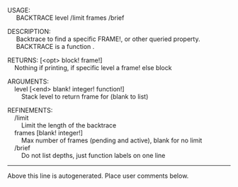 USAGE:  
&nbsp;&nbsp;&nbsp;&nbsp;&nbsp;BACKTRACE&nbsp;level&nbsp;/limit&nbsp;frames&nbsp;/brief  
  
DESCRIPTION:  
&nbsp;&nbsp;&nbsp;&nbsp;&nbsp;Backtrace&nbsp;to&nbsp;find&nbsp;a&nbsp;specific&nbsp;FRAME!,&nbsp;or&nbsp;other&nbsp;queried&nbsp;property.  
&nbsp;&nbsp;&nbsp;&nbsp;&nbsp;BACKTRACE&nbsp;is&nbsp;a&nbsp;function&nbsp;.  
  
RETURNS:&nbsp;[&lt;opt&gt;&nbsp;block!&nbsp;frame!]  
&nbsp;&nbsp;&nbsp;&nbsp;Nothing&nbsp;if&nbsp;printing,&nbsp;if&nbsp;specific&nbsp;level&nbsp;a&nbsp;frame!&nbsp;else&nbsp;block  
  
ARGUMENTS:  
&nbsp;&nbsp;&nbsp;&nbsp;level&nbsp;[&lt;end&gt;&nbsp;blank!&nbsp;integer!&nbsp;function!]  
&nbsp;&nbsp;&nbsp;&nbsp;&nbsp;&nbsp;&nbsp;&nbsp;Stack&nbsp;level&nbsp;to&nbsp;return&nbsp;frame&nbsp;for&nbsp;(blank&nbsp;to&nbsp;list)  
  
REFINEMENTS:  
&nbsp;&nbsp;&nbsp;&nbsp;/limit  
&nbsp;&nbsp;&nbsp;&nbsp;&nbsp;&nbsp;&nbsp;&nbsp;Limit&nbsp;the&nbsp;length&nbsp;of&nbsp;the&nbsp;backtrace  
&nbsp;&nbsp;&nbsp;&nbsp;frames&nbsp;[blank!&nbsp;integer!]  
&nbsp;&nbsp;&nbsp;&nbsp;&nbsp;&nbsp;&nbsp;&nbsp;Max&nbsp;number&nbsp;of&nbsp;frames&nbsp;(pending&nbsp;and&nbsp;active),&nbsp;blank&nbsp;for&nbsp;no&nbsp;limit  
&nbsp;&nbsp;&nbsp;&nbsp;/brief  
&nbsp;&nbsp;&nbsp;&nbsp;&nbsp;&nbsp;&nbsp;&nbsp;Do&nbsp;not&nbsp;list&nbsp;depths,&nbsp;just&nbsp;function&nbsp;labels&nbsp;on&nbsp;one&nbsp;line  
___
Above this line is autogenerated. Place user comments below.
